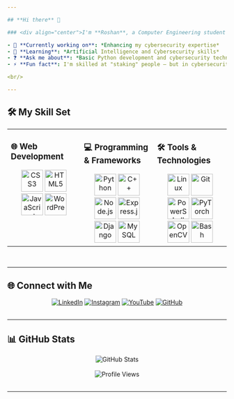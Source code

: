 ```yaml
---

## **Hi there** 👋  

### <div align="center">I'm **Roshan**, a Computer Engineering student 👨‍💻 passionate about **Cybersecurity**, **Artificial Intelligence**, and exploring cutting-edge technologies 🚀</div>  

- 🔭 **Currently working on**: *Enhancing my cybersecurity expertise*  
- 🌱 **Learning**: *Artificial Intelligence and Cybersecurity skills*  
- ❓ **Ask me about**: *Basic Python development and cybersecurity techniques*  
- ⚡ **Fun fact**: I'm skilled at "staking" people — but in cybersecurity, it’s called **OSINT** (*Open Source Intelligence*).  

<br/>  

---
```


## **🛠️ My Skill Set**  

<table>
<tr>
<td valign="top" width="33%">

### **🌐 Web Development**  
<div align="center">  
<a href="https://www.w3schools.com/css/" target="_blank"><img src="https://profilinator.rishav.dev/skills-assets/css3-original-wordmark.svg" alt="CSS3" height="50" /></a>  
<a href="https://en.wikipedia.org/wiki/HTML5" target="_blank"><img src="https://profilinator.rishav.dev/skills-assets/html5-original-wordmark.svg" alt="HTML5" height="50" /></a>  
<a href="https://www.javascript.com/" target="_blank"><img src="https://profilinator.rishav.dev/skills-assets/javascript-original.svg" alt="JavaScript" height="50" /></a>  
<a href="https://wordpress.com/" target="_blank"><img src="https://profilinator.rishav.dev/skills-assets/wordpress.png" alt="WordPress" height="50" /></a>  
</div>

</td>
<td valign="top" width="33%">

### **💻 Programming & Frameworks**  
<div align="center">  
<a href="https://www.python.org/" target="_blank"><img src="https://profilinator.rishav.dev/skills-assets/python-original.svg" alt="Python" height="50" /></a>  
<a href="https://www.cplusplus.com/" target="_blank"><img src="https://profilinator.rishav.dev/skills-assets/cplusplus-original.svg" alt="C++" height="50" /></a>  
<a href="https://nodejs.org/" target="_blank"><img src="https://profilinator.rishav.dev/skills-assets/nodejs-original-wordmark.svg" alt="Node.js" height="50" /></a>  
<a href="https://expressjs.com/" target="_blank"><img src="https://profilinator.rishav.dev/skills-assets/express-original-wordmark.svg" alt="Express.js" height="50" /></a>  
<a href="https://www.djangoproject.com/" target="_blank"><img src="https://profilinator.rishav.dev/skills-assets/django-original.svg" alt="Django" height="50" /></a>  
<a href="https://www.mysql.com/" target="_blank"><img src="https://profilinator.rishav.dev/skills-assets/mysql-original-wordmark.svg" alt="MySQL" height="50" /></a>  
</div>

</td>
<td valign="top" width="33%">

### **🛠️ Tools & Technologies**  
<div align="center">  
<a href="https://www.linux.org/" target="_blank"><img src="https://profilinator.rishav.dev/skills-assets/linux-original.svg" alt="Linux" height="50" /></a>  
<a href="https://github.com/" target="_blank"><img src="https://profilinator.rishav.dev/skills-assets/git-scm-icon.svg" alt="Git" height="50" /></a>  
<a href="https://docs.microsoft.com/en-us/powershell/" target="_blank"><img src="https://profilinator.rishav.dev/skills-assets/powershell.png" alt="PowerShell" height="50" /></a>  
<a href="https://pytorch.org/" target="_blank"><img src="https://profilinator.rishav.dev/skills-assets/pytorch-icon.svg" alt="PyTorch" height="50" /></a>  
<a href="https://opencv.org/" target="_blank"><img src="https://profilinator.rishav.dev/skills-assets/opencv-icon.svg" alt="OpenCV" height="50" /></a>  
<a href="https://www.gnu.org/software/bash/" target="_blank"><img src="https://profilinator.rishav.dev/skills-assets/gnu_bash-icon.svg" alt="Bash" height="50" /></a>  
</div>

</td>
</tr>
</table>  

<br/>  

---

## **🌐 Connect with Me**  

<div align="center">  
<a href="https://linkedin.com/in/roshanajith" target="_blank"><img src="https://img.shields.io/badge/linkedin-%231E77B5.svg?&style=for-the-badge&logo=linkedin&logoColor=white" alt="LinkedIn" /></a>  
<a href="https://instagram.com/roshanajith_7988" target="_blank"><img src="https://img.shields.io/badge/instagram-%23000000.svg?&style=for-the-badge&logo=instagram&logoColor=white" alt="Instagram" /></a>  
<a href="https://www.youtube.com/user/CyberRaas" target="_blank"><img src="https://img.shields.io/badge/youtube-%23EE4831.svg?&style=for-the-badge&logo=youtube&logoColor=white" alt="YouTube" /></a>  
<a href="https://github.com/DevRaas" target="_blank"><img src="https://img.shields.io/badge/github-%2324292e.svg?&style=for-the-badge&logo=github&logoColor=white" alt="GitHub" /></a>  
</div>  

<br/>  

---

## **📊 GitHub Stats**  

<div align="center">  
<img src="https://github-readme-stats.vercel.app/api?username=DevRaas&show_icons=true&count_private=true&hide_border=true" alt="GitHub Stats" />  
</div>  

<br/>  

<div align="center">  
<img src="https://komarev.com/ghpvc/?username=DevRaas&&style=flat-square" alt="Profile Views" />  
</div>  

<br/>  

---

